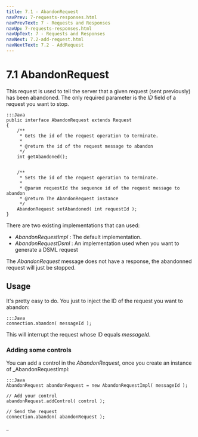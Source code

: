 ```yaml
---
title: 7.1 - AbandonRequest
navPrev: 7-requests-responses.html
navPrevText: 7 - Requests and Responses
navUp: 7-requests-responses.html
navUpText: 7 - Requests and Responses
navNext: 7.2-add-request.html
navNextText: 7.2 - AddRequest
---
```


# 7.1 AbandonRequest

This request is used to tell the server that a given request (sent previously) has been abandoned. The only required parameter is the *ID* field of a request you want to stop. 

    :::Java
    public interface AbandonRequest extends Request
    {
        /**
         * Gets the id of the request operation to terminate.
         * 
         * @return the id of the request message to abandon
         */
        int getAbandoned();


        /**
         * Sets the id of the request operation to terminate.
         * 
         * @param requestId the sequence id of the request message to abandon
         * @return The AbandonRequest instance
         */
        AbandonRequest setAbandoned( int requestId );
    }

There are two existing implementations that can used:

* _AbandonRequestImpl_ : The default implementation.
* _AbandonRequestDsml_ : An implementation used when you want to generate a DSML request

The _AbandonRequest_ message does not have a response, the abandonned request will just be stopped.

## Usage

It's pretty easy to do. You just to inject the ID of the request you want to abandon:

    :::Java
    connection.abandon( messageId );

This will interrupt the request whose ID equals _messageId_.

### Adding some controls

You can add a control in the _AbandonRequest_, once you create an instance of _AbandonRequestImpl:


    :::Java
    AbandonRequest abandonRequest = new AbandonRequestImpl( messageId );

    // Add your control 
    abandonRequest.addControl( control );

    // Send the request
    connection.abandon( abandonRequest );
_
